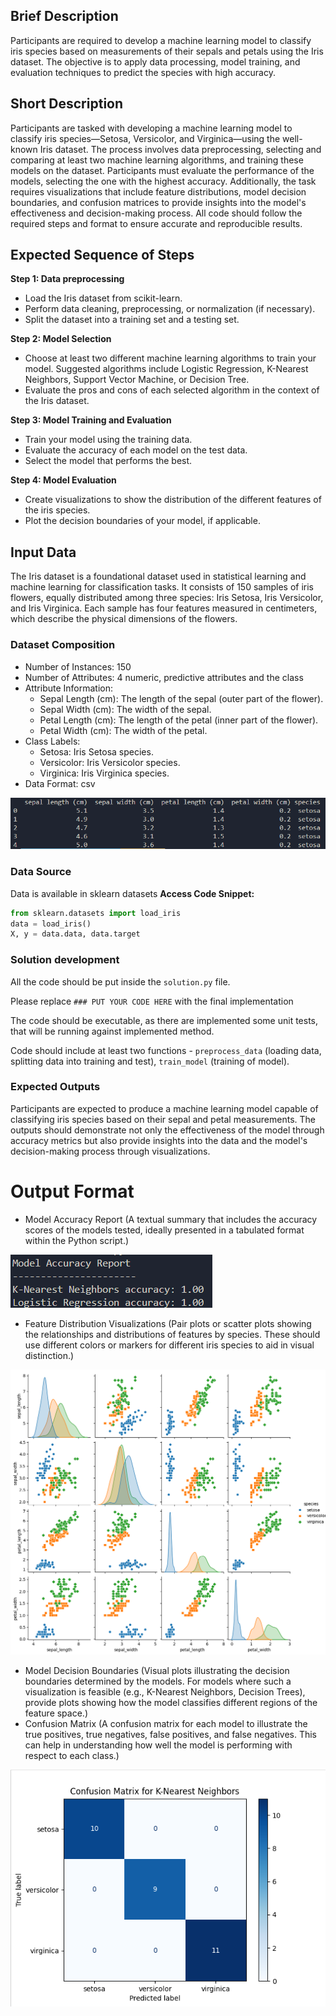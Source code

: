 ## Brief Description
Participants are required to develop a machine learning model to classify iris species based on measurements of their sepals and petals using the Iris dataset. The objective is to apply data processing, model training, and evaluation techniques to predict the species with high accuracy.

## Short Description
Participants are tasked with developing a machine learning model to classify iris species—Setosa, Versicolor, and Virginica—using the well-known Iris dataset. The process involves data preprocessing, selecting and comparing at least two machine learning algorithms, and training these models on the dataset. Participants must evaluate the performance of the models, selecting the one with the highest accuracy. Additionally, the task requires visualizations that include feature distributions, model decision boundaries, and confusion matrices to provide insights into the model's effectiveness and decision-making process. All code should follow the required steps and format to ensure accurate and reproducible results.

## Expected Sequence of Steps

**Step 1: Data preprocessing**
- Load the Iris dataset from scikit-learn.
- Perform data cleaning, preprocessing, or normalization (if necessary). 
- Split the dataset into a training set and a testing set. 

**Step 2: Model Selection**
- Choose at least two different machine learning algorithms to train your model. Suggested algorithms include Logistic Regression, K-Nearest Neighbors, Support Vector Machine, or Decision Tree. 
- Evaluate the pros and cons of each selected algorithm in the context of the Iris dataset.

**Step 3: Model Training and Evaluation**
- Train your model using the training data. 
- Evaluate the accuracy of each model on the test data. 
- Select the model that performs the best. 

**Step 4: Model Evaluation**
- Create visualizations to show the distribution of the different features of the iris species. 
- Plot the decision boundaries of your model, if applicable.  

## Input Data 
The Iris dataset is a foundational dataset used in statistical learning and machine learning for classification tasks. It consists of 150 samples of iris flowers, equally distributed among three species: Iris Setosa, Iris Versicolor, and Iris Virginica. Each sample has four features measured in centimeters, which describe the physical dimensions of the flowers.
### Dataset Composition
- Number of Instances: 150
- Number of Attributes: 4 numeric, predictive attributes and the class
- Attribute Information:
    - Sepal Length (cm): The length of the sepal (outer part of the flower).
    - Sepal Width (cm): The width of the sepal.
    - Petal Length (cm): The length of the petal (inner part of the flower).
    - Petal Width (cm): The width of the petal.
- Class Labels:
    - Setosa: Iris Setosa species.
    - Versicolor: Iris Versicolor species.
    - Virginica: Iris Virginica species.
- Data Format: csv 

![Head of the Data](image.png)

### Data Source
Data is available in sklearn datasets 
**Access Code Snippet:**
  ```python
  from sklearn.datasets import load_iris
  data = load_iris()
  X, y = data.data, data.target
```

### Solution development
All the code should be put inside the `solution.py` file.

Please replace `### PUT YOUR CODE HERE` with the final implementation

The code should be executable, as there are implemented some unit tests, that will be running
against implemented method.

Code should include at least two functions - `preprocess_data` (loading data, splitting data into training and test), `train_model` (training of model).

### Expected Outputs 
Participants are expected to produce a machine learning model capable of classifying iris species based on their sepal and petal measurements. The outputs should demonstrate not only the effectiveness of the model through accuracy metrics but also provide insights into the data and the model's decision-making process through visualizations.

# Output Format
- Model Accuracy Report (A textual summary that includes the accuracy scores of the models tested, ideally presented in a tabulated format within the Python script.) 

![Example of the text report](image-1.png)

- Feature Distribution Visualizations (Pair plots or scatter plots showing the relationships and distributions of features by species. These should use different colors or markers for different iris species to aid in visual distinction.) 

![Example of feature distribution](image-2.png)

- Model Decision Boundaries (Visual plots illustrating the decision boundaries determined by the models. For models where such a visualization is feasible (e.g., K-Nearest Neighbors, Decision Trees), provide plots showing how the model classifies different regions of the feature space.) 
- Confusion Matrix (A confusion matrix for each model to illustrate the true positives, true negatives, false positives, and false negatives. This can help in understanding how well the model is performing with respect to each class.) 

![Example of confusion matrix](image-3.png)


